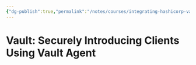 ```yaml
---
{"dg-publish":true,"permalink":"/notes/courses/integrating-hashicorp-vault-in-devops-workflows/03-securely-introducing-clients-using-vault-agent/"}
---
```

# Vault: Securely Introducing Clients Using Vault Agent

